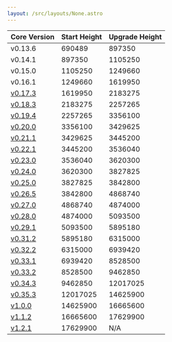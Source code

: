 ```yaml
---
layout: /src/layouts/None.astro
---
```


| Core Version                                | Start Height | Upgrade Height |
| ------------------------------------------- | ------------ | -------------- |
| v0.13.6                                     | 690489       | 897350         |
| v0.14.1                                     | 897350       | 1105250        |
| v0.15.0                                     | 1105250      | 1249660        |
| v0.16.1                                     | 1249660      | 1619950        |
| [v0.17.3](/resources/testnet/upgrades/v17/) | 1619950      | 2183275        |
| [v0.18.3](/resources/testnet/upgrades/v18/) | 2183275      | 2257265        |
| [v0.19.4](/resources/testnet/upgrades/v19/) | 2257265      | 3356100        |
| [v0.20.0](/resources/testnet/upgrades/v20/) | 3356100      | 3429625        |
| [v0.21.1](/resources/testnet/upgrades/v21/) | 3429625      | 3445200        |
| [v0.22.1](/resources/testnet/upgrades/v22/) | 3445200      | 3536040        |
| [v0.23.0](/resources/testnet/upgrades/v23/) | 3536040      | 3620300        |
| [v0.24.0](/resources/testnet/upgrades/v24/) | 3620300      | 3827825        |
| [v0.25.0](/resources/testnet/upgrades/v25/) | 3827825      | 3842800        |
| [v0.26.5](/resources/testnet/upgrades/v26/) | 3842800      | 4868740        |
| [v0.27.0](/resources/testnet/upgrades/v27/) | 4868740      | 4874000        |
| [v0.28.0](/resources/testnet/upgrades/v28/) | 4874000      | 5093500        |
| [v0.29.1](/resources/testnet/upgrades/v29/) | 5093500      | 5895180        |
| [v0.31.2](/resources/testnet/upgrades/v31/) | 5895180      | 6315000        |
| [v0.32.2](/resources/testnet/upgrades/v32/) | 6315000      | 6939420        |
| [v0.33.1](/resources/testnet/upgrades/v33/) | 6939420      | 8528500        |
| [v0.33.2](/resources/testnet/upgrades/v33/) | 8528500      | 9462850        |
| [v0.34.3](/resources/testnet/upgrades/v34/) | 9462850      | 12017025       |
| [v0.35.3](/resources/testnet/upgrades/v35/) | 12017025     | 14625900       |
| [v1.0.0](/resources/testnet/upgrades/v11/)  | 14625900     | 16665600            |
| [v1.1.2](/resources/testnet/upgrades/v112/)  | 16665600     | 17629900            |
| [v1.2.1](/resources/testnet/upgrades/v121/)  | 17629900     | N/A            |
